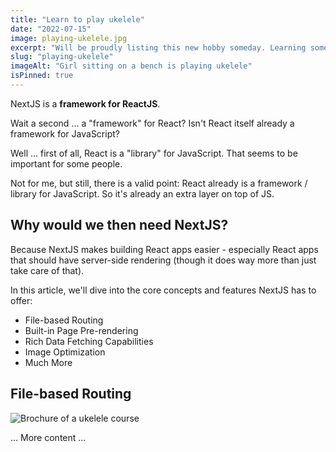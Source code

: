 ```yaml
---
title: "Learn to play ukelele"
date: "2022-07-15"
image: playing-ukelele.jpg
excerpt: "Will be proudly listing this new hobby someday. Learning something new is as important as grooming the one that one already has. LOL!! But true."
slug: "playing-ukelele"
imageAlt: "Girl sitting on a bench is playing ukelele"
isPinned: true
---
```


NextJS is a **framework for ReactJS**.

Wait a second ... a "framework" for React? Isn't React itself already a framework for JavaScript?

Well ... first of all, React is a "library" for JavaScript. That seems to be important for some people.

Not for me, but still, there is a valid point: React already is a framework / library for JavaScript. So it's already an extra layer on top of JS.

## Why would we then need NextJS?

Because NextJS makes building React apps easier - especially React apps that should have server-side rendering (though it does way more than just take care of that).

In this article, we'll dive into the core concepts and features NextJS has to offer:

- File-based Routing
- Built-in Page Pre-rendering
- Rich Data Fetching Capabilities
- Image Optimization
- Much More

## File-based Routing

![Brochure of a ukelele course](ukelele-course.jpg)

... More content ...
